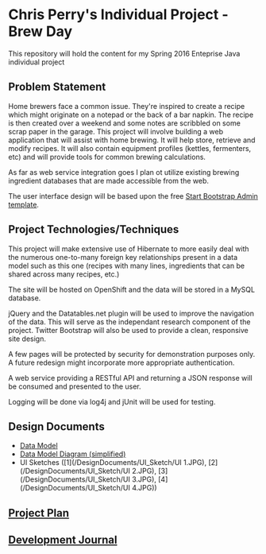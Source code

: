 # Chris Perry's Individual Project - Brew Day

This repository will hold the content for my Spring 2016 Enteprise Java individual project

## Problem Statement

Home brewers face a common issue.  They're inspired to create a recipe which might originate on a notepad or the back of a bar napkin.  The recipe is then created over a weekend and some notes are scribbled on some scrap paper in the garage.  This project will involve building a web application that will assist with home brewing.  It will help store, retrieve and modify recipes.  It will also contain equipment profiles (kettles, fermenters, etc) and will provide tools for common brewing calculations.

As far as web service integration goes I plan ot utilize existing brewing ingredient databases that are made accessible from the web.  

The user interface design will be based upon the free [Start Bootstrap Admin template](http://startbootstrap.com/template-overviews/sb-admin-2/).

## Project Technologies/Techniques
This project will make extensive use of Hibernate to more easily deal with the numerous one-to-many foreign key relationships present in a data model such as this one (recipes with many lines, ingredients that can be shared across many recipes, etc.)

The site will be hosted on OpenShift and the data will be stored in a MySQL database.

jQuery and the Datatables.net plugin will be used to improve the navigation of the data.  This will serve as the independant research component of the project.  Twitter Bootstrap will also be used to provide a clean, responsive site design.

A few pages will be protected by security for demonstration purposes only.  A future redesign might incorporate more appropriate authentication.

A web service providing a RESTful API and returning a JSON response will be consumed and presented to the user.

Logging will be done via log4j and jUnit will be used for testing.

## Design Documents
- [Data Model](/DesignDocuments/DataModel/brewday_data_model.pdf)
- [Data Model Diagram (simplified)](/DesignDocuments/DataModel/brewday_data_model_diagram.pdf)
- UI Sketches ([1](/DesignDocuments/UI_Sketch/UI 1.JPG), [2](/DesignDocuments/UI_Sketch/UI 2.JPG), [3](/DesignDocuments/UI_Sketch/UI 3.JPG), [4](/DesignDocuments/UI_Sketch/UI 4.JPG))

## [Project Plan](ProjectPlan.md)

## [Development Journal](Journal.md)